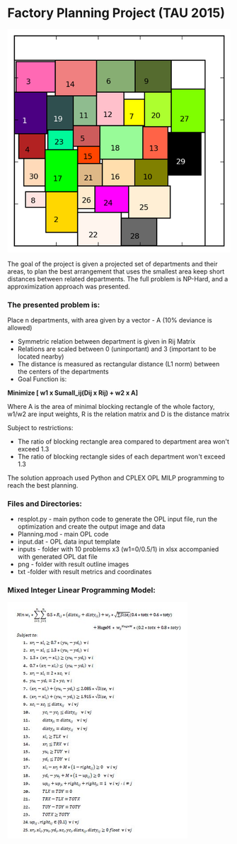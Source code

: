# Factory Planning Project (TAU 2015)


![alt text](https://github.com/dimgold/Factory_Planning/blob/master/png/905.png "Solution for biggest problem")


The goal of the project is given a projected set of departments and their areas, to plan the best arrangement that uses the smallest area keep short distances between related departments.
The full problem is NP-Hard, and a approximization approach was presented.



### The presented problem is:

Place n departments, with area given by a vector - A (10% deviance is allowed)
* Symmetric relation between department is given in Rij Matrix
* Relations are scaled between 0 (uninportant) and 3 (important to be located nearby)
* The distance is measured as rectangular distance (L1 norm) between the centers of the departments
* Goal Function is:

**Minimize [ w1 x Sumall_ij(Dij x Rij) + w2 x A]**

Where A is the area of minimal blocking rectangle of the whole factory, w1/w2 are input weights, R is the relation matrix and D is the distance matrix

Subject to restrictions:
* The ratio of blocking rectangle area compared to department area won't exceed 1.3
* The ratio of blocking rectangle sides of each department won't exceed 1.3

The solution approach used Python and CPLEX OPL MILP programming to reach the best planning.


### Files and Directories:
* resplot.py - main python code to generate the OPL input file, run the optimization and create the output image and data
* Planning.mod - main OPL code
* input.dat - OPL data input template
* inputs - folder with  10 problems x3 (w1=0/0.5/1) in xlsx accompanied with generated OPL dat file
* png - folder with result outline images
* txt  -folder with result metrics and coordinates

### Mixed Integer Linear Programming Model:

![alt text](https://github.com/dimgold/Factory_Planning/blob/master/png/linmodel.JPG "Linear Programming")
